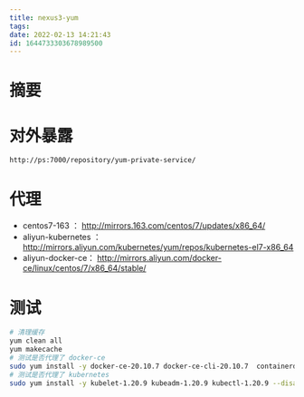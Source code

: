```yaml
---
title: nexus3-yum
tags: 
date: 2022-02-13 14:21:43
id: 1644733303678989500
---
```

# 摘要



# 对外暴露

```
http://ps:7000/repository/yum-private-service/
```

# 代理

- centos7-163 ： http://mirrors.163.com/centos/7/updates/x86_64/ 
- aliyun-kubernetes ：  http://mirrors.aliyun.com/kubernetes/yum/repos/kubernetes-el7-x86_64 
- aliyun-docker-ce： http://mirrors.aliyun.com/docker-ce/linux/centos/7/x86_64/stable/ 

# 测试

```sh
# 清理缓存
yum clean all 
yum makecache
# 测试是否代理了 docker-ce
sudo yum install -y docker-ce-20.10.7 docker-ce-cli-20.10.7  containerd.io-1.4.6
# 测试是否代理了 kubernetes
sudo yum install -y kubelet-1.20.9 kubeadm-1.20.9 kubectl-1.20.9 --disableexcludes=kubernetes
```

